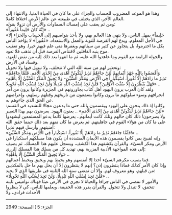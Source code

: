 ------------------------------------------------------------------------

وهذا هو الموعد المضروب للحساب والجزاء على ما كان في الحياة الدنيا.
والانتهاء إلى العالم الآخر، الذي يختلف في طبيعته عن عالم الأرض اختلافا
كاملا.  
ومن ثم يعقب على إمساك السماوات والأرض أن تزولا بقوله:  
«إِنَّهُ كانَ حَلِيماً غَفُوراً» ..  
«حَلِيماً» يمهل الناس، ولا ينهي هذا العالم بهم، ولا يأخذ بنواصيهم إلى
الحساب والجزاء إلا في الأجل المعلوم. ويدع لهم الفرصة للتوبة والعمل
والاستعداد. «غَفُوراً» لا يؤاخذ الناس بكل ما اجترموا، بل يتجاوز عن كثير من
سيئاتهم ويغفرها متى علم فيهم خيرا. وهو تعقيب موح ينبه الغافلين لاقتناص
الفرصة قبل أن تذهب فلا تعود.  
والجولة الرابعة مع القوم وما عاهدوا الله عليه، ثم ما انتهوا بعد ذلك إليه
من نقض للعهد، وفساد في الأرض.  
وتحذير لهم من سنة الله التي لا تتخلف، ولا تبديل فيها ولا تحويل:  
«وَأَقْسَمُوا بِاللَّهِ جَهْدَ أَيْمانِهِمْ لَئِنْ جاءَهُمْ نَذِيرٌ لَيَكُونُنَّ أَهْدى مِنْ إِحْدَى الْأُمَمِ.
فَلَمَّا جاءَهُمْ نَذِيرٌ ما زادَهُمْ إِلَّا نُفُوراً. اسْتِكْباراً فِي الْأَرْضِ وَمَكْرَ السَّيِّئِ- وَلا
يَحِيقُ الْمَكْرُ السَّيِّئُ إِلَّا بِأَهْلِهِ- فَهَلْ يَنْظُرُونَ إِلَّا سُنَّتَ الْأَوَّلِينَ؟ فَلَنْ تَجِدَ لِسُنَّتِ
اللَّهِ تَبْدِيلًا وَلَنْ تَجِدَ لِسُنَّتِ اللَّهِ تَحْوِيلًا» ..  
ولقد كان العرب يرون اليهود أهل كتاب يجاورونهم في الجزيرة وكانوا يرون من
أمر انحرافهم وسوء سلوكهم ما يرون وكانوا يسمعون من تاريخهم وقتلهم رسلهم،
وإعراضهم عن الحق الذي جاءوهم به.  
وكانوا إذ ذاك ينحون على اليهود ويقسمون بالله حتى ما يدعون مجالا للتشديد
في القسم: «لَئِنْ جاءَهُمْ نَذِيرٌ لَيَكُونُنَّ أَهْدى مِنْ إِحْدَى الْأُمَمِ» .. يعنون اليهود.
يعرضون بهم بهذا التعبير ولا يصرحون! ذلك كان حالهم وتلك كانت أيمانهم..
يعرضها كأنما يدعو المستمعين ليشهدوا على ما كان من هؤلاء القوم في
جاهليتهم. ثم يعرض ما كان منهم بعد ذلك حينما حقق الله أمنيتهم، وأرسل فيهم
نذيرا:  
«فَلَمَّا جاءَهُمْ نَذِيرٌ ما زادَهُمْ إِلَّا نُفُوراً. اسْتِكْباراً فِي الْأَرْضِ وَمَكْرَ السَّيِّئِ!» ..  
وإنه لقبيح بمن كانوا يقسمون هذه الأيمان المشددة أن يكون هذا مسلكهم
استكبارا في الأرض ومكر السيّء. والقرآن يكشفهم هذا الكشف، ويسجل عليهم هذا
المسلك. ثم يضيف إلى هذه المواجهة الأدبية المزرية بهم، تهديد كل من يسلك
هذا المسلك الزري:  
«وَلا يَحِيقُ الْمَكْرُ السَّيِّئُ إِلَّا بِأَهْلِهِ» ..  
فما يصيب مكرهم السيّء أحدا إلا أنفسهم وهو يحيط بهم ويحيق ويحبط أعمالهم.  
وإذا كان الأمر كذلك فماذا ينتظرون إذن؟ إنهم لا ينتظرون إلا أن يحل بهم ما
حل بالمكذبين من قبلهم، وهو معروف لهم. وإلا أن تمضي سنة الله الثابتة في
طريقها الذي لا يحيد:  
«فَلَنْ تَجِدَ لِسُنَّتِ اللَّهِ تَبْدِيلًا، وَلَنْ تَجِدَ لِسُنَّتِ اللَّهِ تَحْوِيلًا» ..  
والأمور لا تمضي في الناس جزافا والحياة لا تجري في الأرض عبثا فهناك
نواميس ثابتة تتحقق، لا تتبدل ولا تتحول. والقرآن يقرر هذه الحقيقة،
ويعلمها للناس، كي لا ينظروا الأحداث فرادى، ولا

------------------------------------------------------------------------

الجزء: 5 ¦ الصفحة: 2949
